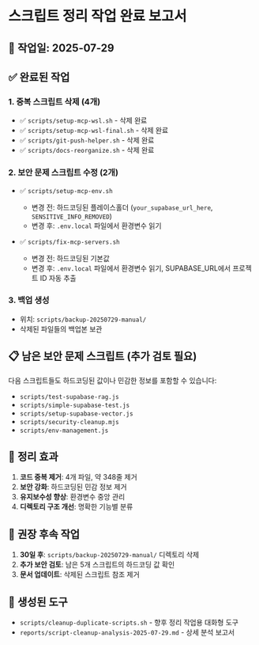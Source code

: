 # 스크립트 정리 작업 완료 보고서

## 📅 작업일: 2025-07-29

## ✅ 완료된 작업

### 1. 중복 스크립트 삭제 (4개)
- ✅ `scripts/setup-mcp-wsl.sh` - 삭제 완료
- ✅ `scripts/setup-mcp-wsl-final.sh` - 삭제 완료
- ✅ `scripts/git-push-helper.sh` - 삭제 완료
- ✅ `scripts/docs-reorganize.sh` - 삭제 완료

### 2. 보안 문제 스크립트 수정 (2개)
- ✅ `scripts/setup-mcp-env.sh`
  - 변경 전: 하드코딩된 플레이스홀더 (`your_supabase_url_here`, `SENSITIVE_INFO_REMOVED`)
  - 변경 후: `.env.local` 파일에서 환경변수 읽기
  
- ✅ `scripts/fix-mcp-servers.sh`
  - 변경 전: 하드코딩된 기본값
  - 변경 후: `.env.local` 파일에서 환경변수 읽기, SUPABASE_URL에서 프로젝트 ID 자동 추출

### 3. 백업 생성
- 위치: `scripts/backup-20250729-manual/`
- 삭제된 파일들의 백업본 보관

## 📋 남은 보안 문제 스크립트 (추가 검토 필요)

다음 스크립트들도 하드코딩된 값이나 민감한 정보를 포함할 수 있습니다:
- `scripts/test-supabase-rag.js`
- `scripts/simple-supabase-test.js`
- `scripts/setup-supabase-vector.js`
- `scripts/security-cleanup.mjs`
- `scripts/env-management.js`

## 🎯 정리 효과

1. **코드 중복 제거**: 4개 파일, 약 348줄 제거
2. **보안 강화**: 하드코딩된 민감 정보 제거
3. **유지보수성 향상**: 환경변수 중앙 관리
4. **디렉토리 구조 개선**: 명확한 기능별 분류

## 📌 권장 후속 작업

1. **30일 후**: `scripts/backup-20250729-manual/` 디렉토리 삭제
2. **추가 보안 검토**: 남은 5개 스크립트의 하드코딩 값 확인
3. **문서 업데이트**: 삭제된 스크립트 참조 제거

## 🔧 생성된 도구

- `scripts/cleanup-duplicate-scripts.sh` - 향후 정리 작업용 대화형 도구
- `reports/script-cleanup-analysis-2025-07-29.md` - 상세 분석 보고서